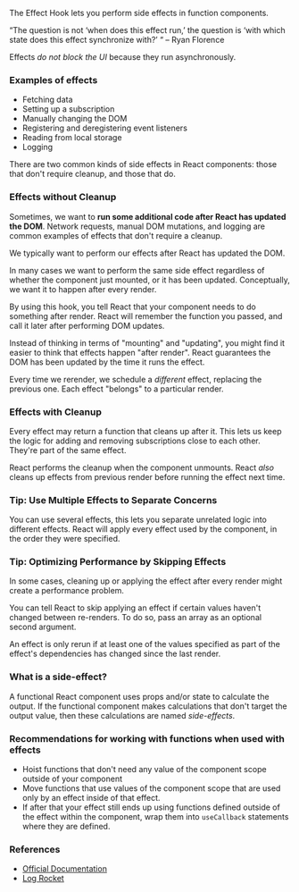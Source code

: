 The Effect Hook lets you perform side effects in function components.

“The question is not ‘when does this effect run,’ the question is ‘with which state does this effect synchronize with?’ “
– Ryan Florence

Effects _do not block the UI_ because they run asynchronously.

### **Examples of effects**

- Fetching data
- Setting up a subscription
- Manually changing the DOM
- Registering and deregistering event listeners
- Reading from local storage
- Logging

There are two common kinds of side effects in React components: those that don't require
cleanup, and those that do.

### **Effects without Cleanup**

Sometimes, we want to **run some additional code after React has updated the DOM**.
Network requests, manual DOM mutations, and logging are common examples of effects that
don't require a cleanup.

We typically want to perform our effects after React has updated the DOM.

In many cases we want to perform the same side effect regardless of whether the component
just mounted, or it has been updated. Conceptually, we want it to happen after every
render.

By using this hook, you tell React that your component needs to do something after render.
React will remember the function you passed, and call it later after performing DOM
updates.

Instead of thinking in terms of "mounting" and "updating", you might find it easier to
think that effects happen "after render". React guarantees the DOM has been updated by the
time it runs the effect.

Every time we rerender, we schedule a _different_ effect, replacing the previous one.
Each effect "belongs" to a particular render.

### **Effects with Cleanup**

Every effect may return a function that cleans up after it. This lets us keep the logic
for adding and removing subscriptions close to each other. They're part of the same
effect.

React performs the cleanup when the component unmounts. React _also_ cleans up effects
from previous render before running the effect next time.

### **Tip: Use Multiple Effects to Separate Concerns**

You can use several effects, this lets you separate unrelated logic into different
effects. React will apply every effect used by the component, in the order they were
specified.

### **Tip: Optimizing Performance by Skipping Effects**

In some cases, cleaning up or applying the effect after every render might create a
performance problem.

You can tell React to skip applying an effect if certain values haven't changed between
re-renders. To do so, pass an array as an optional second argument.

An effect is only rerun if at least one of the values specified as part of the effect's dependencies has changed since the last render.

### **What is a side-effect?**

A functional React component uses props and/or state to calculate the output. If the
functional component makes calculations that don't target the output value, then these
calculations are named _side-effects_.

### **Recommendations for working with functions when used with effects**

- Hoist functions that don't need any value of the component scope outside of your component
- Move functions that use values of the component scope that are used only by an effect inside of that effect.
- If after that your effect still ends up using functions defined outside of the effect within the component, wrap them into `useCallback` statements where they are defined.

### **References**

- [Official Documentation](https://reactjs.org/docs/hooks-effect.html)
- [Log Rocket](https://blog.logrocket.com/guide-to-react-useeffect-hook/)
